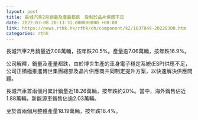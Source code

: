 ```yaml
---
layout: post
title: 長城汽車2月銷量及產量都跌　受制於晶片供應不足
date: 2022-03-08 20:13:31.000000000 +08:00
link: https://news.rthk.hk/rthk/ch/component/k2/1637849-20220308.htm
categories: rthk
---
```


長城汽車2月銷量近7.08萬輛，按年跌20.5%。產量逾7.06萬輛，按年跌16.9%。

公司解釋，銷量及產量都跌，由於博世生產的車身電子穩定系統(ESP)供應不足，公司正積極推進博世集團總部及晶片供應商共同制定提升方案，以快速解決供應問題。

長城汽車首兩個月累計銷量近18.26萬輛，按年跌約20%。當中，海外銷售佔近1.88萬輛，新能源車銷售佔逾2.03萬輛。

至於首兩個月整體產量18.19萬輛，按年跌18.4%。
